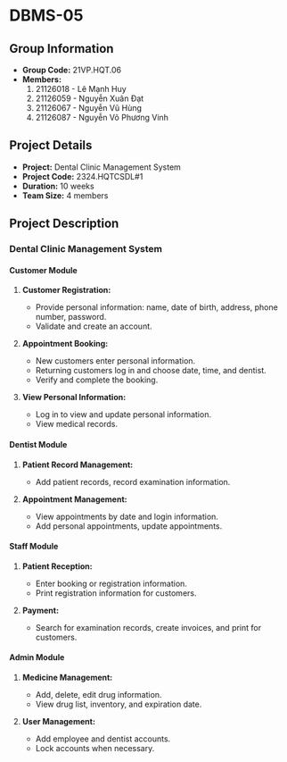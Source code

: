 # DBMS-05

## Group Information
- **Group Code:** 21VP.HQT.06
- **Members:**
  1. 21126018 - Lê Mạnh Huy
  2. 21126059 - Nguyễn Xuân Đạt
  3. 21126067 - Nguyễn Vũ Hùng
  4. 21126087 - Nguyễn Võ Phương Vinh

## Project Details
- **Project:** Dental Clinic Management System
- **Project Code:** 2324.HQTCSDL#1
- **Duration:** 10 weeks
- **Team Size:** 4 members

## Project Description
### Dental Clinic Management System

#### Customer Module
1. **Customer Registration:**
   - Provide personal information: name, date of birth, address, phone number, password.
   - Validate and create an account.

2. **Appointment Booking:**
   - New customers enter personal information.
   - Returning customers log in and choose date, time, and dentist.
   - Verify and complete the booking.

3. **View Personal Information:**
   - Log in to view and update personal information.
   - View medical records.

#### Dentist Module
1. **Patient Record Management:**
   - Add patient records, record examination information.

2. **Appointment Management:**
   - View appointments by date and login information.
   - Add personal appointments, update appointments.

#### Staff Module
1. **Patient Reception:**
   - Enter booking or registration information.
   - Print registration information for customers.

2. **Payment:**
   - Search for examination records, create invoices, and print for customers.

#### Admin Module
1. **Medicine Management:**
   - Add, delete, edit drug information.
   - View drug list, inventory, and expiration date.

2. **User Management:**
   - Add employee and dentist accounts.
   - Lock accounts when necessary.
